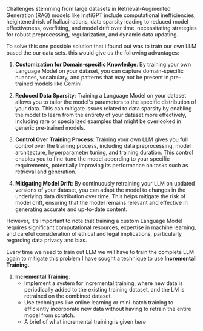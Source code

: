 Challenges stemming from large datasets in Retrieval-Augmented Generation (RAG) models like InstiGPT include computational inefficiencies, heightened risk of hallucinations, data sparsity leading to reduced model effectiveness, overfitting, and model drift over time, necessitating strategies for robust preprocessing, regularization, and dynamic data updating.

To solve this one possible solution that i found out was to train our own LLM based the our data sets. this would give us the following advantages:-

1. **Customization for Domain-specific Knowledge**: By training your own Language Model on your dataset, you can capture domain-specific nuances, vocabulary, and patterns that may not be present in pre-trained models like Gemini.

2. **Reduced Data Sparsity**: Training a Language Model on your dataset allows you to tailor the model's parameters to the specific distribution of your data. This can mitigate issues related to data sparsity by enabling the model to learn from the entirety of your dataset more effectively, including rare or specialized examples that might be overlooked in generic pre-trained models.

3. **Control Over Training Process**: Training your own LLM gives you full control over the training process, including data preprocessing, model architecture, hyperparameter tuning, and training duration. This control enables you to fine-tune the model according to your specific requirements, potentially improving its performance on tasks such as retrieval and generation.

5. **Mitigating Model Drift**: By continuously retraining your LLM on updated versions of your dataset, you can adapt the model to changes in the underlying data distribution over time. This helps mitigate the risk of model drift, ensuring that the model remains relevant and effective in generating accurate and up-to-date content.

However, it's important to note that training a custom Language Model requires significant computational resources, expertise in machine learning, and careful consideration of ethical and legal implications, particularly regarding data privacy and bias. 

Every time we need to train out LLM we will have to train the complete LLM again to mitigate this problem I have sought a technique to use <b>Incremental Training.</b>

1. **Incremental Training**:
   - Implement a system for incremental training, where new data is periodically added to the existing training dataset, and the LM is retrained on the combined dataset.
   - Use techniques like online learning or mini-batch training to efficiently incorporate new data without having to retrain the entire model from scratch.
   - A brief of what incremental training is given <i href = 'https://www.youtube.com/watch?v=FipRjQRaCz8'> here </i>
